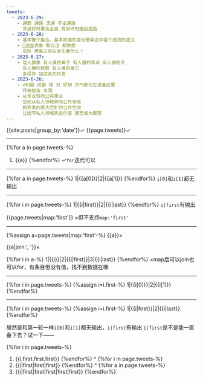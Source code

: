 ```yaml
---
tweets:
  - 2023-6-29:
    - 通商 通路 流通 干支通路
      背景好时惠及全民 背景坏时搜刮民脂
  - 2023-6-28:
    - 基本像个集合，基本前面的变动是集合中每个成员的定义
    - 🌙这些表象 都见过 都熟悉
      实际 表象之后在发生着什么？
  - 2023-6-27:
    - 盲人摸象 有人摸的鼻子 有人摸的耳朵 有人摸的牙
      有人摸的屁股 有人摸的尾巴
      各保存 描述各的讯息
  - 2023-6-26:
    - ♂利器 锐器 锋 刃 好钢 力气都花在准备这里
      传统技法 水滴
    - 从专业转向公共事业
      空间从私人领域转向公共领域
      新开发的庞大空旷的公共空间
      让固守私人领域失去价值 甚至成为累赘
---
```

{{site.posts|group_by:'date'}}✓
{{page.tweets}}✓

---
{%for a in page.tweets-%}
1. {{a}}
{%endfor%}
✓`for`迭代可以

---

{%for a in page.tweets-%}
1|{{a[0]}}|2|{{a[1]}}
{%endfor%}
`i[0]`和`i[1]`都无输出

---

{%for i in page.tweets-%}
1|{{i|first}}|2|{{i|last}}
{%endfor%}
`i|first`有输出

{{page.tweets|map:'first'}}
×但不支持`map:'first'`

---
{%assign a=page.tweets|map:'first'-%}
{{a}}×

{{a|join:', '}}×

{%for i in a-%}
1|{{i}}|2|{{i|first}}|3|{{i|last}}
{%endfor%}
×map后可以join也可以for，有条目但没有值，找不到数据在哪

---

{%for i in page.tweets-%}
{%assign i=i.first-%}
1|{{i[0]}}|2|{{i[1]}}
{%endfor%}

---

{%for i in page.tweets-%}
{%assign i=i.first-%}
1|{{i|first}}|2|{{i|last}}
{%endfor%}

居然是和第一轮一样`i[0]`和`i[1]`都无输出，`i|first`有输出
`i|first`是不是能一直叠下去？试一下——

{%for i in page.tweets-%}
1. {{i.first.first.first}}
{%endfor%}
^
{%for i in page.tweets-%}
1. {{i|first|first|first}}
{%endfor%}
^
{%for a in page.tweets-%}
1. {{i|first|first|first|first|first}}
{%endfor%}
